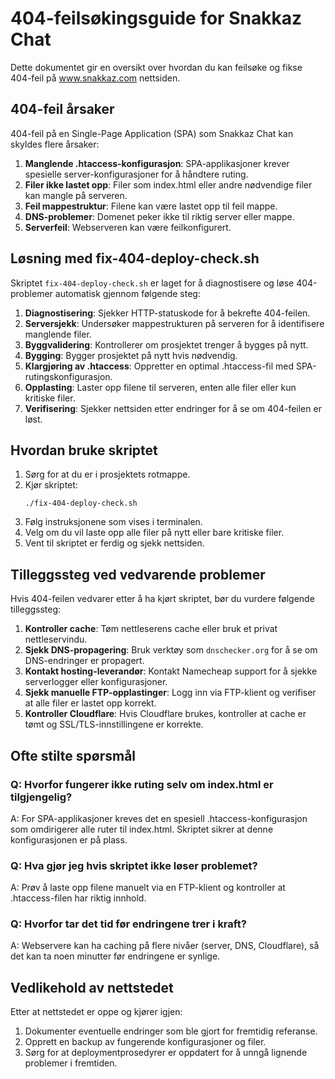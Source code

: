 # 404-feilsøkingsguide for Snakkaz Chat

Dette dokumentet gir en oversikt over hvordan du kan feilsøke og fikse 404-feil på www.snakkaz.com nettsiden.

## 404-feil årsaker

404-feil på en Single-Page Application (SPA) som Snakkaz Chat kan skyldes flere årsaker:

1. **Manglende .htaccess-konfigurasjon**: SPA-applikasjoner krever spesielle server-konfigurasjoner for å håndtere ruting.
2. **Filer ikke lastet opp**: Filer som index.html eller andre nødvendige filer kan mangle på serveren.
3. **Feil mappestruktur**: Filene kan være lastet opp til feil mappe.
4. **DNS-problemer**: Domenet peker ikke til riktig server eller mappe.
5. **Serverfeil**: Webserveren kan være feilkonfigurert.

## Løsning med fix-404-deploy-check.sh

Skriptet `fix-404-deploy-check.sh` er laget for å diagnostisere og løse 404-problemer automatisk gjennom følgende steg:

1. **Diagnostisering**: Sjekker HTTP-statuskode for å bekrefte 404-feilen.
2. **Serversjekk**: Undersøker mappestrukturen på serveren for å identifisere manglende filer.
3. **Byggvalidering**: Kontrollerer om prosjektet trenger å bygges på nytt.
4. **Bygging**: Bygger prosjektet på nytt hvis nødvendig.
5. **Klargjøring av .htaccess**: Oppretter en optimal .htaccess-fil med SPA-rutingskonfigurasjon.
6. **Opplasting**: Laster opp filene til serveren, enten alle filer eller kun kritiske filer.
7. **Verifisering**: Sjekker nettsiden etter endringer for å se om 404-feilen er løst.

## Hvordan bruke skriptet

1. Sørg for at du er i prosjektets rotmappe.
2. Kjør skriptet:
   ```
   ./fix-404-deploy-check.sh
   ```
3. Følg instruksjonene som vises i terminalen.
4. Velg om du vil laste opp alle filer på nytt eller bare kritiske filer.
5. Vent til skriptet er ferdig og sjekk nettsiden.

## Tilleggssteg ved vedvarende problemer

Hvis 404-feilen vedvarer etter å ha kjørt skriptet, bør du vurdere følgende tilleggssteg:

1. **Kontroller cache**: Tøm nettleserens cache eller bruk et privat nettleservindu.
2. **Sjekk DNS-propagering**: Bruk verktøy som `dnschecker.org` for å se om DNS-endringer er propagert.
3. **Kontakt hosting-leverandør**: Kontakt Namecheap support for å sjekke serverlogger eller konfigurasjoner.
4. **Sjekk manuelle FTP-opplastinger**: Logg inn via FTP-klient og verifiser at alle filer er lastet opp korrekt.
5. **Kontroller Cloudflare**: Hvis Cloudflare brukes, kontroller at cache er tømt og SSL/TLS-innstillingene er korrekte.

## Ofte stilte spørsmål

### Q: Hvorfor fungerer ikke ruting selv om index.html er tilgjengelig?
A: For SPA-applikasjoner kreves det en spesiell .htaccess-konfigurasjon som omdirigerer alle ruter til index.html. Skriptet sikrer at denne konfigurasjonen er på plass.

### Q: Hva gjør jeg hvis skriptet ikke løser problemet?
A: Prøv å laste opp filene manuelt via en FTP-klient og kontroller at .htaccess-filen har riktig innhold.

### Q: Hvorfor tar det tid før endringene trer i kraft?
A: Webservere kan ha caching på flere nivåer (server, DNS, Cloudflare), så det kan ta noen minutter før endringene er synlige.

## Vedlikehold av nettstedet

Etter at nettstedet er oppe og kjører igjen:

1. Dokumenter eventuelle endringer som ble gjort for fremtidig referanse.
2. Opprett en backup av fungerende konfigurasjoner og filer.
3. Sørg for at deploymentprosedyrer er oppdatert for å unngå lignende problemer i fremtiden.
